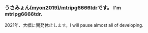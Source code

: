 <!--### Hi there 👋-->
### うさみょん([myon2019](https://twitter.com/myon2019))/[mtripg6666tdr](https://twitter.com/mtripg6666tdr)です。 I'm mtripg6666tdr.  
2021年、大幅に開発休止します。I will pause almost all of developing.
<!--
- [みっくすくらっぷ](https://scrpg.tyanoyu.net/)や[みっくすくらっぷ記事](https://myon2019.blogspot.com/)の主。
- [Twitter](https://twitter.com/mtripg6666tdr)は~~現在休止中~~一時的に再開しました。
- 最近はDiscordにいることが多い。[BanG Dream!ファン！](http://bangdreamserver.scrpg.tyanoyu.net)などのサーバーも運営中。
- C#とJavaScriptかけます。C++は勉強中。
- 開発してるプラットフォーム：.NET Framework、Web(HTML/CSS+JavaScript)、Android(Xamarin)、Unity、Node.js、Google Apps Script 等々
- **Kotlin**でAndroid開発してみたい
- モバイルはAndroid派。Android好き
- [KaisenDon](https://discord.gg/fEPjk5d) Devsメンバー
- 開発はもう少しでいったん休止するかも（ペース落ちる可能性大）

私についてのその他の情報は[こちらのプロフィールページ](https://myon.page.link/pfc) をご確認ください  
Check [this profile page](https://myon.page.link/pfc) to find more information of me.

[![Top Langs](https://github-readme-stats.vercel.app/api/top-langs/?username=mtripg6666tdr&layout=compact&show_icons=true&langs_count=10&hide=c)](https://github.com/anuraghazra/github-readme-stats)  
~~`※実際はJavaScriptとC#ばっかり書いてるんだけど...`~~

### 問い合わせ・連絡先 Contact
- Discordサーバー、Twitter、またはメールでお願いします。各連絡先は[こちらから](http://me.scrpg.tyanoyu.net/)からアクセスできます。  
- You can contact with me by the Discord guild, DM on Twitter, or email, which you can access from [this page](http://me.scrpg.tyanoyu.net/).
-->
<!--
**mtripg6666tdr/mtripg6666tdr** is a ✨ _special_ ✨ repository because its `README.md` (this file) appears on your GitHub profile.

Here are some ideas to get you started:

- 🔭 I’m currently working on ...
- 🌱 I’m currently learning ...
- 👯 I’m looking to collaborate on ...
- 🤔 I’m looking for help with ...
- 💬 Ask me about ...
- 📫 How to reach me: ...
- 😄 Pronouns: ...
- ⚡ Fun fact: ...
-->
